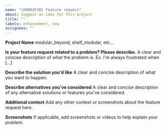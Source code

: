 ```yaml
---
name: "\U0001F381 Feature request"
about: Suggest an idea for this project
title: ""
labels: enhancement, new
assignees: ""
---
```


**Project Name**
modular_beyond, shelf_modular, etc...

**Is your feature request related to a problem? Please describe.**
A clear and concise description of what the problem is. Ex. I'm always frustrated when [...]

**Describe the solution you'd like**
A clear and concise description of what you want to happen.

**Describe alternatives you've considered**
A clear and concise description of any alternative solutions or features you've considered.

**Additional context**
Add any other context or screenshots about the feature request here.

**Screenshots**
If applicable, add screenshots or videos to help explain your problem.
